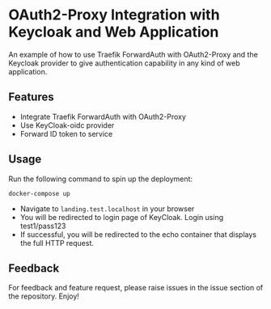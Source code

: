 
# OAuth2-Proxy Integration with Keycloak and Web Application

An example of how to use Traefik ForwardAuth with OAuth2-Proxy and the Keycloak provider to give authentication capability in any kind of web application.

## Features
- Integrate Traefik ForwardAuth with OAuth2-Proxy
- Use KeyCloak-oidc provider
- Forward ID token to service

## Usage

Run the following command to spin up the deployment:

```shell
docker-compose up
```

- Navigate to `landing.test.localhost` in your browser
- You will be redirected to login page of KeyCloak. Login using test1/pass123
- If successful, you will be redirected to the echo container that displays the full HTTP request.

## Feedback
For feedback and feature request, please raise issues in the issue section of the repository. Enjoy!
